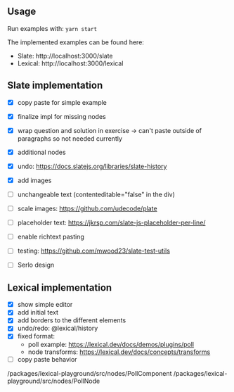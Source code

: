 ## Usage
Run examples with: `yarn start`

The implemented examples can be found here:
- Slate: http://localhost:3000/slate
- Lexical: http://localhost:3000/lexical

## Slate implementation
- [x] copy paste for simple example
- [x] finalize impl for missing nodes
- [x] wrap question and solution in exercise -> can't paste outside of paragraphs so not needed currently
- [x] additional nodes
- [x] undo: https://docs.slatejs.org/libraries/slate-history
- [x] add images
- [ ] unchangeable text (contenteditable="false" in the div)
- [ ] scale images: https://github.com/udecode/plate
- [ ] placeholder text: https://jkrsp.com/slate-js-placeholder-per-line/
- [ ] enable richtext pasting

- [ ] testing: https://github.com/mwood23/slate-test-utils
- [ ] Serlo design

## Lexical implementation
- [x] show simple editor
- [x] add initial text
- [x] add borders to the different elements
- [x] undo/redo: @lexical/history
- [x] fixed format:
    - poll example: https://lexical.dev/docs/demos/plugins/poll
    - node transforms: https://lexical.dev/docs/concepts/transforms
- [ ] copy paste behavior

/packages/lexical-playground/src/nodes/PollComponent
/packages/lexical-playground/src/nodes/PollNode
